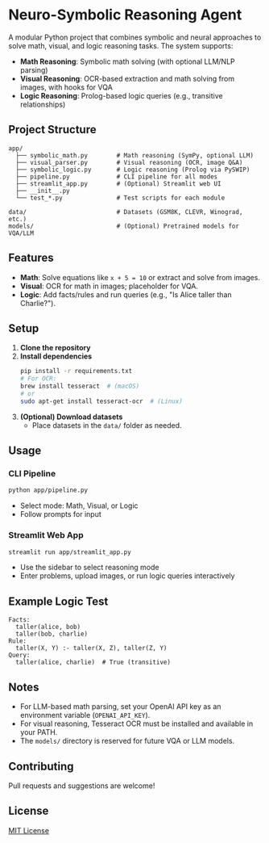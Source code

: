# Neuro-Symbolic Reasoning Agent

A modular Python project that combines symbolic and neural approaches to solve math, visual, and logic reasoning tasks. The system supports:
- **Math Reasoning**: Symbolic math solving (with optional LLM/NLP parsing)
- **Visual Reasoning**: OCR-based extraction and math solving from images, with hooks for VQA
- **Logic Reasoning**: Prolog-based logic queries (e.g., transitive relationships)

## Project Structure
```
app/
  ├── symbolic_math.py        # Math reasoning (SymPy, optional LLM)
  ├── visual_parser.py        # Visual reasoning (OCR, image Q&A)
  ├── symbolic_logic.py       # Logic reasoning (Prolog via PySWIP)
  ├── pipeline.py             # CLI pipeline for all modes
  ├── streamlit_app.py        # (Optional) Streamlit web UI
  ├── __init__.py
  └── test_*.py               # Test scripts for each module

data/                         # Datasets (GSM8K, CLEVR, Winograd, etc.)
models/                       # (Optional) Pretrained models for VQA/LLM
```

## Features
- **Math**: Solve equations like `x + 5 = 10` or extract and solve from images.
- **Visual**: OCR for math in images; placeholder for VQA.
- **Logic**: Add facts/rules and run queries (e.g., "Is Alice taller than Charlie?").

## Setup
1. **Clone the repository**
2. **Install dependencies**
   ```bash
   pip install -r requirements.txt
   # For OCR:
   brew install tesseract  # (macOS)
   # or
   sudo apt-get install tesseract-ocr  # (Linux)
   ```
3. **(Optional) Download datasets**
   - Place datasets in the `data/` folder as needed.

## Usage
### CLI Pipeline
```bash
python app/pipeline.py
```
- Select mode: Math, Visual, or Logic
- Follow prompts for input

### Streamlit Web App
```bash
streamlit run app/streamlit_app.py
```
- Use the sidebar to select reasoning mode
- Enter problems, upload images, or run logic queries interactively

## Example Logic Test
```
Facts:
  taller(alice, bob)
  taller(bob, charlie)
Rule:
  taller(X, Y) :- taller(X, Z), taller(Z, Y)
Query:
  taller(alice, charlie)  # True (transitive)
```

## Notes
- For LLM-based math parsing, set your OpenAI API key as an environment variable (`OPENAI_API_KEY`).
- For visual reasoning, Tesseract OCR must be installed and available in your PATH.
- The `models/` directory is reserved for future VQA or LLM models.

## Contributing
Pull requests and suggestions are welcome!

## License
[MIT License](LICENSE)

